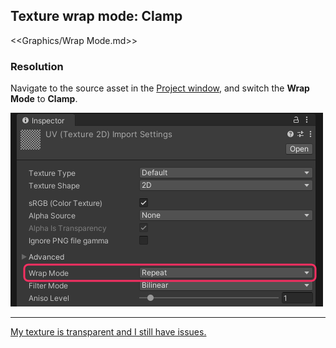 ## Texture wrap mode: Clamp

<<Graphics/Wrap Mode.md>>

### Resolution
Navigate to the source asset in the [Project window](https://docs.unity3d.com/Manual/ProjectView.html), and switch the **Wrap Mode** to **Clamp**.  

![Wrap Mode Dropdown](wrap-mode.png)  

---

[My texture is transparent and I still have issues.](Transparency%20Fringing.md)